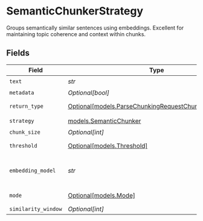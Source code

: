 # SemanticChunkerStrategy

Groups semantically similar sentences using embeddings. Excellent for maintaining topic coherence and context within chunks.


## Fields

| Field                                                                                                                         | Type                                                                                                                          | Required                                                                                                                      | Description                                                                                                                   |
| ----------------------------------------------------------------------------------------------------------------------------- | ----------------------------------------------------------------------------------------------------------------------------- | ----------------------------------------------------------------------------------------------------------------------------- | ----------------------------------------------------------------------------------------------------------------------------- |
| `text`                                                                                                                        | *str*                                                                                                                         | :heavy_check_mark:                                                                                                            | The text content to be chunked                                                                                                |
| `metadata`                                                                                                                    | *Optional[bool]*                                                                                                              | :heavy_minus_sign:                                                                                                            | Whether to include metadata for each chunk                                                                                    |
| `return_type`                                                                                                                 | [Optional[models.ParseChunkingRequestChunkingReturnType]](../models/parsechunkingrequestchunkingreturntype.md)                | :heavy_minus_sign:                                                                                                            | Return format: chunks (with metadata) or texts (plain strings)                                                                |
| `strategy`                                                                                                                    | [models.SemanticChunker](../models/semanticchunker.md)                                                                        | :heavy_check_mark:                                                                                                            | N/A                                                                                                                           |
| `chunk_size`                                                                                                                  | *Optional[int]*                                                                                                               | :heavy_minus_sign:                                                                                                            | Maximum tokens per chunk                                                                                                      |
| `threshold`                                                                                                                   | [Optional[models.Threshold]](../models/threshold.md)                                                                          | :heavy_minus_sign:                                                                                                            | Similarity threshold for grouping (0-1) or "auto" for automatic detection                                                     |
| `embedding_model`                                                                                                             | *str*                                                                                                                         | :heavy_check_mark:                                                                                                            | Embedding model to use for semantic similarity. (Available embedding models)[https://docs.orq.ai/docs/proxy#embedding-models] |
| `mode`                                                                                                                        | [Optional[models.Mode]](../models/mode.md)                                                                                    | :heavy_minus_sign:                                                                                                            | Chunking mode: window-based or sentence-based similarity                                                                      |
| `similarity_window`                                                                                                           | *Optional[int]*                                                                                                               | :heavy_minus_sign:                                                                                                            | Window size for similarity comparison                                                                                         |